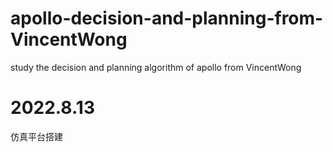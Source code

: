 # apollo-decision-and-planning-from-VincentWong
study the decision and planning algorithm of apollo from VincentWong
# 2022.8.13 
仿真平台搭建
